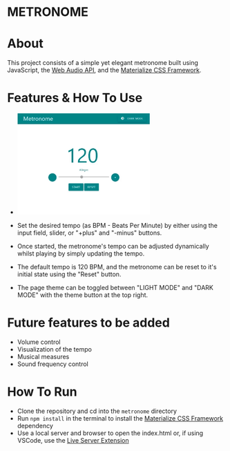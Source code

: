 # METRONOME

# About

This project consists of a simple yet elegant metronome built using JavaScript, the [Web Audio API](https://developer.mozilla.org/en-US/docs/Web/API/Web_Audio_API#web_audio_concepts_and_usage), and the [Materialize CSS Framework](https://materializecss.com/).

# Features & How To Use

- ![Alt text](assets/media/Metronome_Tut_1.gif)

- Set the desired tempo (as BPM - Beats Per Minute) by either using the input field, slider, or "+plus" and "-minus" buttons.
- Once started, the metronome's tempo can be adjusted dynamically whilst playing by simply updating the tempo.
- The default tempo is 120 BPM, and the metronome can be reset to it's initial state using the "Reset" button.
- The page theme can be toggled between "LIGHT MODE" and "DARK MODE" with the theme button at the top right.


# Future features to be added

- Volume control
- Visualization of the tempo
- Musical measures
- Sound frequency control

# How To Run

- Clone the repository and cd into the `metronome` directory
- Run `npm install` in the terminal to install the [Materialize CSS Framework](https://materializecss.com/) dependency
- Use a local server and browser to open the index.html or, if using VSCode, use the [Live Server Extension](https://marketplace.visualstudio.com/items?itemName=ritwickdey.LiveServer)